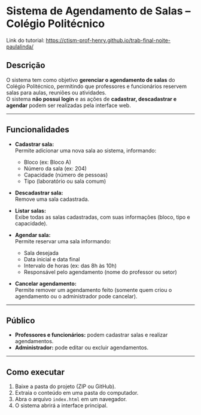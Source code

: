 # Sistema de Agendamento de Salas – Colégio Politécnico

Link do tutorial: https://ctism-prof-henry.github.io/trab-final-noite-paulalinda/

## Descrição
O sistema tem como objetivo **gerenciar o agendamento de salas** do Colégio Politécnico, permitindo que professores e funcionários reservem salas para aulas, reuniões ou atividades.  
O sistema **não possui login** e as ações de **cadastrar, descadastrar e agendar** podem ser realizadas pela interface web.

---

## Funcionalidades

- **Cadastrar sala:**  
  Permite adicionar uma nova sala ao sistema, informando:
  - Bloco (ex: Bloco A)
  - Número da sala (ex: 204)
  - Capacidade (número de pessoas)
  - Tipo (laboratório ou sala comum)

- **Descadastrar sala:**  
  Remove uma sala cadastrada.

- **Listar salas:**  
  Exibe todas as salas cadastradas, com suas informações (bloco, tipo e capacidade).

- **Agendar sala:**  
  Permite reservar uma sala informando:
  - Sala desejada  
  - Data inicial e data final  
  - Intervalo de horas (ex: das 8h às 10h)  
  - Responsável pelo agendamento (nome do professor ou setor)

- **Cancelar agendamento:**  
  Permite remover um agendamento feito (somente quem criou o agendamento ou o administrador pode cancelar). 

---

## Público
- **Professores e funcionários:** podem cadastrar salas e realizar agendamentos.  
- **Administrador:** pode editar ou excluir agendamentos.

---

## Como executar
1. Baixe a pasta do projeto (ZIP ou GitHub).  
2. Extraia o conteúdo em uma pasta do computador.  
3. Abra o arquivo `index.html` em um navegador.  
4. O sistema abrirá a interface principal.  


